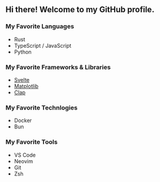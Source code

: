 ## Hi there! Welcome to my GitHub profile.

### My Favorite Languages

- Rust
- TypeScript / JavaScript
- Python

### My Favorite Frameworks & Libraries

- [Svelte](https://svelte.dev)
- [Matplotlib](https://matplotlib.org)
- [Clap](https://crates.io/crates/clap)

### My Favorite Technlogies

- Docker
- Bun

### My Favorite Tools

- VS Code
- Neovim
- Git
- Zsh
